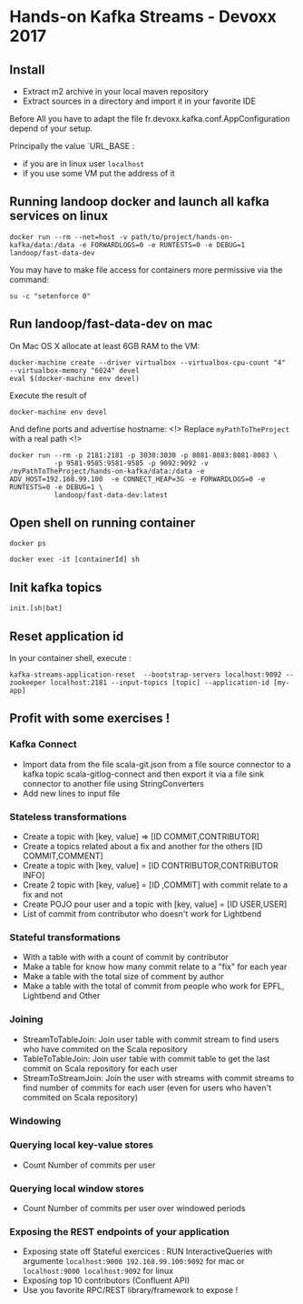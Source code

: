 # Hands-on Kafka Streams - Devoxx 2017

## Install

- Extract m2 archive in your local maven repository
- Extract sources in a directory and import it in your favorite IDE

Before All you have to adapt the file fr.devoxx.kafka.conf.AppConfiguration depend of your setup.

Principally the value `URL_BASE :

- if you are in linux  user `localhost`
- if you use some VM put the address of it

## Running landoop docker and launch all kafka services on linux
```
docker run --rm --net=host -v path/to/project/hands-on-kafka/data:/data -e FORWARDLOGS=0 -e RUNTESTS=0 -e DEBUG=1 landoop/fast-data-dev
```

You may have to make file access for containers more permissive via the command:
```
su -c "setenforce 0"
```

## Run landoop/fast-data-dev on mac

On Mac OS X allocate at least 6GB RAM to the VM:

    docker-machine create --driver virtualbox --virtualbox-cpu-count "4"  --virtualbox-memory "6024" devel
    eval $(docker-machine env devel)


Execute the result of

```
docker-machine env devel
```

And define ports and advertise hostname:
 <!>  Replace  `myPathToTheProject` with a real path <!>

```
docker run --rm -p 2181:2181 -p 3030:3030 -p 8081-8083:8081-8083 \
           -p 9581-9585:9581-9585 -p 9092:9092 -v /myPathToTheProject/hands-on-kafka/data:/data -e ADV_HOST=192.168.99.100  -e CONNECT_HEAP=3G -e FORWARDLOGS=0 -e RUNTESTS=0 -e DEBUG=1 \
           landoop/fast-data-dev:latest

```

## Open shell on running container
```
docker ps
```

```
docker exec -it [containerId] sh
```

## Init kafka topics
```
init.[sh|bat]
```

## Reset application id
In your container shell, execute :
```
kafka-streams-application-reset  --bootstrap-servers localhost:9092 --zookeeper localhost:2181 --input-topics [topic] --application-id [my-app]
```

## Profit with some exercises !

### Kafka Connect
- Import data from the file scala-git.json from a file source connector to a kafka topic scala-gitlog-connect and then export it via a file sink connector to another file using StringConverters
- Add new lines to input file

### Stateless transformations
- Create a topic with [key, value] =>  [ID COMMIT,CONTRIBUTOR]
- Create a topics related about a fix and another for the others [ID COMMIT,COMMENT]
- Create a topic with [key, value] =  [ID CONTRIBUTOR,CONTRIBUTOR INFO]
- Create 2 topic with [key, value] =  [ID ,COMMIT] with commit relate to a fix and not
- Create POJO pour user and a topic with [key, value] =  [ID USER,USER]
- List of commit from  contributor who doesn't work for Lightbend

### Stateful transformations
- With a table with with a count of commit by contributor
- Make a table for know how many commit relate to a "fix" for each year
- Make a table with the total size of comment by author
- Make a table with the total of commit from people who work for EPFL, Lightbend and Other

### Joining
- StreamToTableJoin: Join user table with commit stream to find users who have commited on the Scala repository
- TableToTableJoin: Join user table with commit table to get the last commit on Scala repository for each user
- StreamToStreamJoin: Join the user with streams with commit streams to find number of commits for each user (even for users who haven't commited on Scala repository)

### Windowing
### Querying local key-value stores
- Count Number of commits per user 
### Querying local window stores
- Count Number of commits per user over windowed periods

### Exposing the REST endpoints of your application
- Exposing  state off Stateful exercices :  RUN InteractiveQueries with argumente `localhost:9000 192.168.99.100:9092` for mac or `localhost:9000 localhost:9092` for linux
- Exposing top 10 contributors  (Confluent API)
- Use you favorite RPC/REST library/framework to expose !

